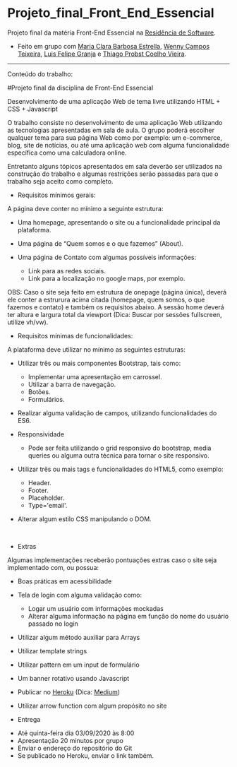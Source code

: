 # Projeto_final_Front_End_Essencial

Projeto final da matéria Front-End Essencial na [Residência de Software](http://serratec.org/residencia-de-software/).

- Feito em grupo com [Maria Clara Barbosa Estrella](https://github.com/mariaclarabarbosa), [Wenny Campos Teixeira](https://github.com/wennycampos), [Luis Felipe Granja](https://github.com/lfcgranja) e [Thiago Probst Coelho Vieira](https://github.com/ThiagoProbst).

---------------------------------------------------------------------------------------------------------------------------------------------
Conteúdo do trabalho:

#Projeto final da disciplina de Front-End Essencial

Desenvolvimento de uma aplicação Web de tema livre utilizando HTML + CSS + Javascript 

O trabalho consiste no desenvolvimento de uma aplicação Web utilizando as tecnologias apresentadas em sala de aula.
O grupo poderá escolher qualquer tema para sua página Web como por exemplo: um e-commerce, blog, site de notícias, ou até uma aplicação web com alguma funcionalidade específica como uma calculadora online.

Entretanto alguns tópicos apresentados em sala deverão ser utilizados na construção do trabalho e algumas restrições serão passadas para que o trabalho seja aceito como completo.

* Requisitos mínimos gerais:

A página deve conter no mínimo a seguinte estrutura:

-	Uma homepage, apresentando o site ou a funcionalidade principal da plataforma.

-	Uma página de “Quem somos e o que fazemos” (About).

-	Uma página de Contato com algumas possíveis informações:
    *	Link para as redes sociais.
    *	Link para a localização no google maps, por exemplo. 

OBS: Caso o site seja feito em estrutura de onepage (página única), deverá ele conter a estrurura acima citada (homepage, quem somos, o que fazemos e contato) e também os requisitos abaixo.  A sessão home deverá ter altura e largura total da viewport (Dica: Buscar por sessões fullscreen, utilize vh/vw).

* Requisitos mínimas de funcionalidades:

A plataforma deve utilizar no mínimo as seguintes estruturas:

-	Utilizar três ou mais componentes Bootstrap, tais como:
    *	Implementar uma apresentação em carrossel.
    *	Utilizar a barra de navegação.
    *	Botões.
    *	Formulários.

-	Realizar alguma validação de campos, utilizando funcionalidades do ES6.

-	Responsividade
    *	Pode ser feita utilizando o grid responsivo do bootstrap, media queries ou alguma outra técnica para tornar o site responsivo. 

-	Utilizar três ou mais tags e funcionalidades do HTML5, como exemplo:
    *	Header.
    *	Footer.
    *	Placeholder.
    *	Type='email'.

-	Alterar algum estilo CSS manipulando o DOM.

 

* Extras

Algumas implementações receberão pontuações extras caso o site seja implementado com, ou possua:
-	Boas práticas em acessibilidade

-	Tela de login com alguma validação como:
    *	Logar um usuário com informações mockadas 
    *	Alterar alguma informação na página em função do nome do usuário passado no login

-	Utilizar algum método auxiliar para Arrays

-	Utilizar template strings

-	Utilizar pattern em um input de formulário

-	Um banner rotativo usando Javascript

-	Publicar no [Heroku](https://www.heroku.com/) (Dica: [Medium](https://medium.com/@agavitalis/how-to-deploy-a-simple-static-html-website-on-heroku-492697238e48))

-	Utilizar arrow function com algum propósito no site

* Entrega
-	Até quinta-feira dia 03/09/2020 às 8:00
-	Apresentação 20 minutos por grupo
-	Enviar o endereço do repositório do Git
-	Se publicado no Heroku, enviar o link também.